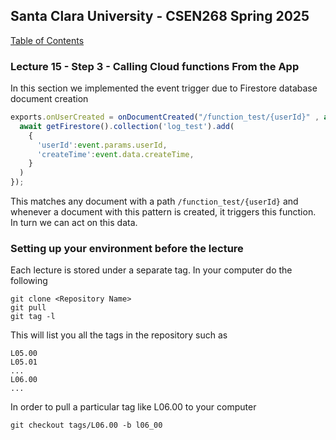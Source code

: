## Santa Clara University - CSEN268 Spring 2025

[Table of Contents](/toc.md)

### Lecture 15 -  Step 3 - Calling Cloud functions From the App

In this section we implemented the event trigger due to Firestore database document creation
```javascript
exports.onUserCreated = onDocumentCreated("/function_test/{userId}" , async (event)=>{
  await getFirestore().collection('log_test').add(
    {
      'userId':event.params.userId,
      'createTime':event.data.createTime,
    }
  )
});
```
This matches any document with a path `/function_test/{userId}` and whenever a document with this pattern is created, it triggers this function. In turn we can act on this data.


### Setting up your environment before the lecture

Each lecture is stored under a separate tag. In your computer do the following

    git clone <Repository Name>
    git pull
    git tag -l

This will list you all the tags in the repository such as

    L05.00
    L05.01
    ...
    L06.00
    ...

In order to pull a particular tag like L06.00 to your computer

    git checkout tags/L06.00 -b l06_00


